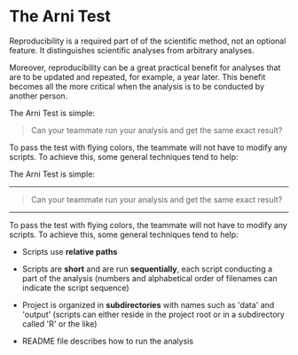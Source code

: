 # The Arni Test

Reproducibility is a required part of of the scientific method, not an optional
feature. It distinguishes scientific analyses from arbitrary analyses.

Moreover, reproducibility can be a great practical benefit for analyses that are
to be updated and repeated, for example, a year later. This benefit becomes all
the more critical when the analysis is to be conducted by another person.

The Arni Test is simple:

> Can your teammate run your analysis and get the same exact result?

To pass the test with flying colors, the teammate will not have to modify any
scripts. To achieve this, some general techniques tend to help:

The Arni Test is simple:

---

> Can your teammate run your analysis and get the same exact result?

---

To pass the test with flying colors, the teammate will not have to modify any
scripts. To achieve this, some general techniques tend to help:

- Scripts use **relative paths**

- Scripts are **short** and are run **sequentially**, each script conducting a
  part of the analysis (numbers and alphabetical order of filenames can indicate
  the script sequence)

- Project is organized in **subdirectories** with names such as 'data' and
  'output' (scripts can either reside in the project root or in a subdirectory
  called 'R' or the like)

- README file describes how to run the analysis
